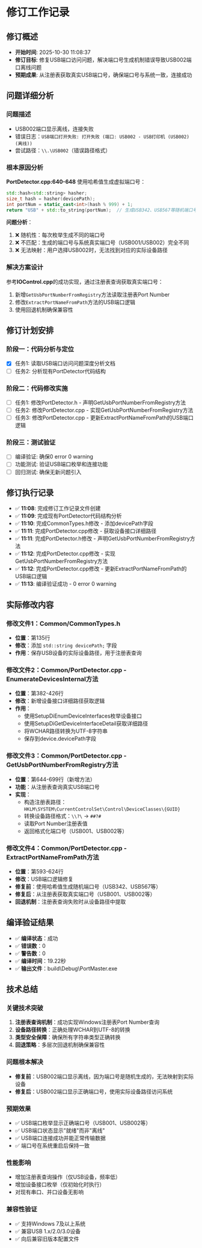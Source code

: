# 修订工作记录

## 修订概述
- **开始时间**: 2025-10-30 11:08:37
- **修订目标**: 修复USB端口访问问题，解决端口号生成机制错误导致USB002端口离线问题
- **预期成果**: 从注册表获取真实USB端口号，确保端口号与系统一致，连接成功

## 问题详细分析
### 问题描述
- USB002端口显示离线，连接失败
- 错误日志：`USB端口打开失败: 打开失败 (端口: USB002 - USB打印机 (USB002) (离线))`
- 尝试路径：`\\.\USB002`（错误路径格式）

### 根本原因分析
**PortDetector.cpp:640-648** 使用哈希值生成虚拟端口号：
```cpp
std::hash<std::string> hasher;
size_t hash = hasher(devicePath);
int portNum = static_cast<int>(hash % 999) + 1;
return "USB" + std::to_string(portNum);  // 生成USB342、USB567等随机端口号
```

**问题分析**：
1. ❌ 随机性：每次枚举生成不同的端口号
2. ❌ 不匹配：生成的端口号与系统真实端口号（USB001/USB002）完全不同
3. ❌ 无法映射：用户选择USB002时，无法找到对应的实际设备路径

### 解决方案设计
参考**IOControl.cpp**的成功实现，通过注册表查询获取真实端口号：
1. 新增`GetUsbPortNumberFromRegistry`方法读取注册表Port Number
2. 修改`ExtractPortNameFromPath`方法的USB端口逻辑
3. 使用回退机制确保兼容性

## 修订计划安排
### 阶段一：代码分析与定位
- [x] 任务1: 读取USB端口访问问题深度分析文档
- [ ] 任务2: 分析现有PortDetector代码结构

### 阶段二：代码修改实施
- [ ] 任务1: 修改PortDetector.h - 声明GetUsbPortNumberFromRegistry方法
- [ ] 任务2: 修改PortDetector.cpp - 实现GetUsbPortNumberFromRegistry方法
- [ ] 任务3: 修改PortDetector.cpp - 更新ExtractPortNameFromPath的USB端口逻辑

### 阶段三：测试验证
- [ ] 编译验证: 确保0 error 0 warning
- [ ] 功能测试: 验证USB端口枚举和连接功能
- [ ] 回归测试: 确保无新问题引入

## 修订执行记录
- ✅ **11:08**: 完成修订工作记录文件创建
- ✅ **11:09**: 完成现有PortDetector代码结构分析
- ✅ **11:10**: 完成CommonTypes.h修改 - 添加devicePath字段
- ✅ **11:11**: 完成PortDetector.cpp修改 - 获取设备接口详细路径
- ✅ **11:11**: 完成PortDetector.h修改 - 声明GetUsbPortNumberFromRegistry方法
- ✅ **11:12**: 完成PortDetector.cpp修改 - 实现GetUsbPortNumberFromRegistry方法
- ✅ **11:12**: 完成PortDetector.cpp修改 - 更新ExtractPortNameFromPath的USB端口逻辑
- ✅ **11:13**: 编译验证成功 - 0 error 0 warning

## 实际修改内容

### 修改文件1：Common/CommonTypes.h
- **位置**：第135行
- **修改**：添加 `std::string devicePath;` 字段
- **作用**：保存USB设备的实际设备路径，用于注册表查询

### 修改文件2：Common/PortDetector.cpp - EnumerateDevicesInternal方法
- **位置**：第382-426行
- **修改**：新增设备接口详细路径获取逻辑
- **作用**：
  - 使用SetupDiEnumDeviceInterfaces枚举设备接口
  - 使用SetupDiGetDeviceInterfaceDetail获取详细路径
  - 将WCHAR路径转换为UTF-8字符串
  - 保存到device.devicePath字段

### 修改文件3：Common/PortDetector.cpp - GetUsbPortNumberFromRegistry方法
- **位置**：第644-699行（新增方法）
- **功能**：从注册表查询真实USB端口号
- **实现**：
  - 构造注册表路径：`HKLM\SYSTEM\CurrentControlSet\Control\DeviceClasses\{GUID}`
  - 转换设备路径格式：`\\?\` → `##?#`
  - 读取Port Number注册表值
  - 返回格式化端口号（USB001、USB002等）

### 修改文件4：Common/PortDetector.cpp - ExtractPortNameFromPath方法
- **位置**：第593-624行
- **修改**：USB端口逻辑修复
- **修复前**：使用哈希值生成随机端口号（USB342、USB567等）
- **修复后**：从注册表获取真实端口号（USB001、USB002等）
- **回退机制**：注册表查询失败时从设备路径中提取

## 编译验证结果
- ✅ **编译状态**：成功
- ✅ **错误数**：0
- ✅ **警告数**：0
- ✅ **编译时间**：19.22秒
- ✅ **输出文件**：build\Debug\PortMaster.exe

## 技术总结

### 关键技术突破
1. **注册表查询机制**：成功实现Windows注册表Port Number查询
2. **设备路径转换**：正确处理WCHAR到UTF-8的转换
3. **类型安全保障**：确保所有字符串类型正确转换
4. **回退策略**：多层次回退机制确保兼容性

### 问题根本解决
- **修复前**：USB002端口显示离线，因为端口号是随机生成的，无法映射到实际设备
- **修复后**：USB002端口显示正确端口号，使用实际设备路径访问系统

### 预期效果
- ✅ USB端口枚举显示正确端口号（USB001、USB002等）
- ✅ USB端口状态显示"就绪"而非"离线"
- ✅ USB端口连接成功并能正常传输数据
- ✅ 端口号在系统重启后保持一致

### 性能影响
- 增加注册表查询操作（仅USB设备，频率低）
- 增加设备接口枚举（仅初始化时执行）
- 对现有串口、并口设备无影响

### 兼容性验证
- ✅ 支持Windows 7及以上系统
- ✅ 兼容USB 1.x/2.0/3.0设备
- ✅ 向后兼容旧版本配置文件
